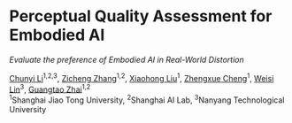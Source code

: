  <h1>Perceptual Quality Assessment for Embodied AI</h1>

 _Evaluate the preference of Embodied AI in Real-World Distortion_

 <div>
      <a href="https://lcysyzxdxc.github.io" target="_blank">Chunyi Li</a><sup>1,2,3</sup>,
      <a href="https://zzc-1998.github.io/" target="_blank">Zicheng Zhang</a><sup>1,2</sup>,
      <a href="https://jhc.sjtu.edu.cn/~xiaohongliu/" target="_blank">Xiaohong Liu</a><sup>1</sup>,
      <a href="https://medialab.sjtu.edu.cn/author/zhengxue-cheng/" target="_blank">Zhengxue Cheng</a><sup>1</sup>,
      <a href="https://personal.ntu.edu.sg/wslin/Home.html" target="_blank">Weisi Lin</a><sup>3</sup>,
      <a href="https://ee.sjtu.edu.cn/en/FacultyDetail.aspx?id=24&infoid=153&flag=153" target="_blank">Guangtao Zhai</a><sup>1,2</sup>
 </div>
 <div>
  <sup>1</sup>Shanghai Jiao Tong University,  <sup>2</sup>Shanghai AI Lab,  <sup>3</sup>Nanyang Technological University
 </div> 
